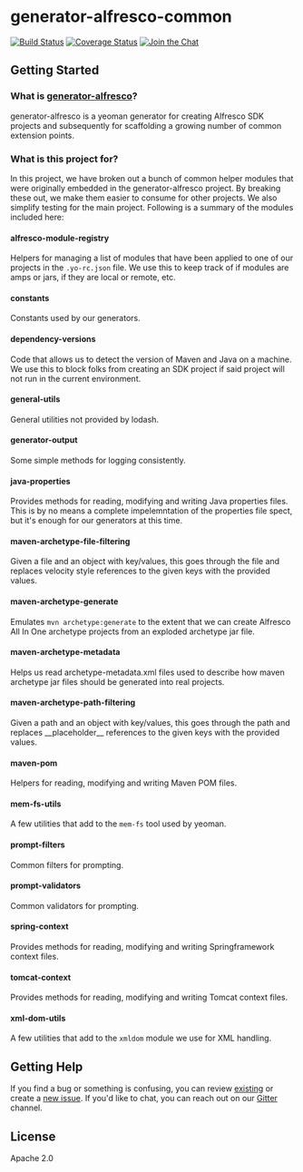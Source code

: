 # generator-alfresco-common

[![Build Status][travis-image]][travis-url] [![Coverage Status][codecov-image]][codecov-url] [![Join the Chat][gitter-image]][gitter-url]

## Getting Started

### What is [generator-alfresco](https://github.com/binduwavell/generator-alfresco)?

generator-alfresco is a yeoman generator for creating Alfresco SDK projects and subsequently for scaffolding a growing number of common extension points.

### What is this project for?

In this project, we have broken out a bunch of common helper modules that were originally embedded in the generator-alfresco project. By breaking these out, we make them easier to consume for other projects. We also simplify testing for the main project. Following is a summary of the modules included here:

#### alfresco-module-registry

Helpers for managing a list of modules that have been applied to one of our projects in the `.yo-rc.json` file. We use this to keep track of if modules are amps or jars, if they are local or remote, etc.

#### constants

Constants used by our generators.

#### dependency-versions

Code that allows us to detect the version of Maven and Java on a machine. We use this to block folks from creating an SDK project if said project will not run in the current environment.

#### general-utils

General utilities not provided by lodash.

#### generator-output

Some simple methods for logging consistently.

#### java-properties

Provides methods for reading, modifying and writing Java properties files. This is by no means a complete impelemntation of the properties file spect, but it's enough for our generators at this time.

#### maven-archetype-file-filtering

Given a file and an object with key/values, this goes through the file and replaces velocity style references to the given keys with the provided values.

#### maven-archetype-generate

Emulates `mvn archetype:generate` to the extent that we can create Alfresco All In One archetype projects from an exploded archetype jar file.

#### maven-archetype-metadata

Helps us read archetype-metadata.xml files used to describe how maven archetype jar files should be generated into real projects.

#### maven-archetype-path-filtering

Given a path and an object with key/values, this goes through the path and replaces \_\_placeholder\_\_ references to the given keys with the provided values.

#### maven-pom

Helpers for reading, modifying and writing Maven POM files.

#### mem-fs-utils

A few utilities that add to the `mem-fs` tool used by yeoman.

#### prompt-filters

Common filters for prompting.

#### prompt-validators

Common validators for prompting.

#### spring-context

Provides methods for reading, modifying and writing Springframework context files.

#### tomcat-context

Provides methods for reading, modifying and writing Tomcat context files.

#### xml-dom-utils

A few utilities that add to the `xmldom` module we use for XML handling.

## Getting Help

If you find a bug or something is confusing, you can review [existing](https://github.com/binduwavell/generator-alfresco/issues) or create a [new issue](https://github.com/binduwavell/generator-alfresco/issues/new). If you'd like to chat, you can reach out on our [Gitter](https://gitter.im/binduwavell/generator-alfresco) channel.

## License

Apache 2.0

[travis-image]: https://img.shields.io/travis/com/binduwavell/generator-alfresco-common/master.svg
[travis-url]: https://travis-ci.com/binduwavell/generator-alfresco-common
[codecov-image]: https://codecov.io/github/binduwavell/generator-alfresco-common/coverage.svg?branch=master
[codecov-url]: https://codecov.io/github/binduwavell/generator-alfresco-common?branch=master
[coveralls-image]: https://coveralls.io/repos/binduwavell/generator-alfresco-common/badge.svg?branch=master&service=github
[coveralls-url]: https://coveralls.io/github/binduwavell/generator-alfresco-common?branch=master
[gitter-image]: https://img.shields.io/badge/gitter-join%20chat%20%E2%86%92-brightgreen.svg
[gitter-url]: https://gitter.im/binduwavell/generator-alfresco?utm_source=badge&utm_medium=badge&utm_campaign=pr-badge&utm_content=badge
